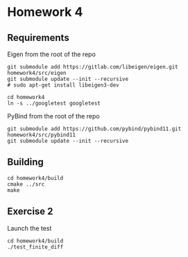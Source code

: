 # Homework 4


## Requirements

Eigen from the root of the repo
```
git submodule add https://gitlab.com/libeigen/eigen.git homework4/src/eigen
git submodule update --init --recursive
# sudo apt-get install libeigen3-dev
```

```
cd homework4
ln -s ../googletest googletest
```

PyBind from the root of the repo
```
git submodule add https://github.com/pybind/pybind11.git homework4/src/pybind11
git submodule update --init --recursive
```


## Building
```
cd homework4/build
cmake ../src
make
```

## Exercise 2

Launch the test
``` 
cd homework4/build
./test_finite_diff
```
